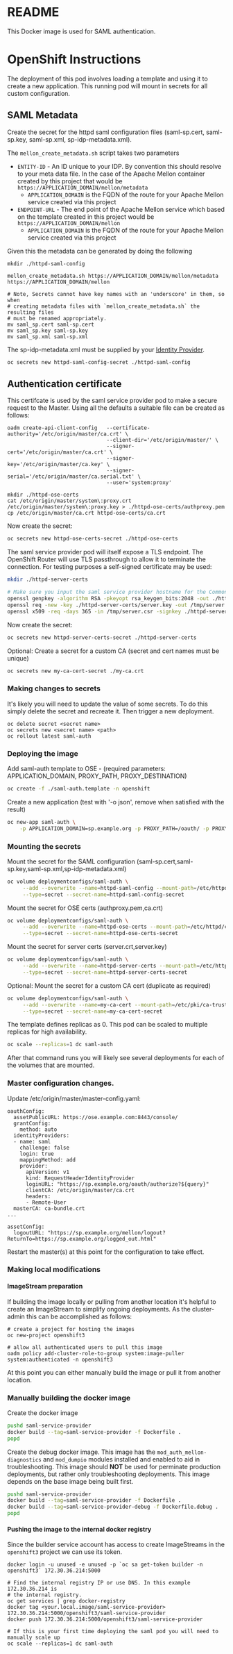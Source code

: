 # README #

This Docker image is used for SAML authentication.

# OpenShift Instructions #
The deployment of this pod involves loading a template and using it to create a
new application.  This running pod will mount in secrets for all custom
configuration.

## SAML Metadata
Create the secret for the httpd saml configuration files (saml-sp.cert,
saml-sp.key, saml-sp.xml, sp-idp-metadata.xml).

The `mellon_create_metadata.sh` script takes two parameters
* `ENTITY-ID` - An ID unique to your IDP. By convention this should resolve to your meta data file. In the case of the Apache Mellon container created by this project that would be `https://APPLICATION_DOMAIN/mellon/metadata`
   * `APPLICATION_DOMAIN` is the FQDN of the route for your Apache Mellon service created via this project
* `ENDPOINT-URL` - The end point of the Apache Mellon service which based on the template created in this project would be  `https://APPLICATION_DOMAIN/mellon`
  * `APPLICATION_DOMAIN` is the FQDN of the route for your Apache Mellon service created via this project

Given this the metadata can be generated by doing the following

```
mkdir ./httpd-saml-config

mellon_create_metadata.sh https://APPLICATION_DOMAIN/mellon/metadata https://APPLICATION_DOMAIN/mellon

# Note, Secrets cannot have key names with an 'underscore' in them, so when
# creating metadata files with `mellon_create_metadata.sh` the resulting files
# must be renamed appropriately.
mv saml_sp.cert saml-sp.cert
mv saml_sp.key saml-sp.key
mv saml_sp.xml saml-sp.xml
```

The sp-idp-metadata.xml must be supplied by your [Identity Provider](keycloak/testing_with_keycloak.md#creating-the-saml-metadata).


```sh
oc secrets new httpd-saml-config-secret ./httpd-saml-config
```


## Authentication certificate
This certifcate is used by the saml service provider pod to make a secure
request to the Master.  Using all the defaults a suitable file can be created
as follows:

```
oadm create-api-client-config   --certificate-authority='/etc/origin/master/ca.crt' \
                                --client-dir='/etc/origin/master/' \
                                --signer-cert='/etc/origin/master/ca.crt' \
                                --signer-key='/etc/origin/master/ca.key' \
                                --signer-serial='/etc/origin/master/ca.serial.txt' \
                                --user='system:proxy'

mkdir ./httpd-ose-certs
cat /etc/origin/master/system\:proxy.crt /etc/origin/master/system\:proxy.key > ./httpd-ose-certs/authproxy.pem
cp /etc/origin/master/ca.crt httpd-ose-certs/ca.crt
```

Now create the secret:

```sh
oc secrets new httpd-ose-certs-secret ./httpd-ose-certs
```

The saml service provider pod will itself expose a TLS endpoint.  The OpenShift
Router will use TLS passthrough to allow it to terminate the connection.  For testing purposes a self-signed certificate may be used:

```sh
mkdir ./httpd-server-certs

# Make sure you input the saml service provider hostname for the Common Name
openssl genpkey -algorithm RSA -pkeyopt rsa_keygen_bits:2048 -out ./httpd-server-certs/server.key
openssl req -new -key ./httpd-server-certs/server.key -out /tmp/server.csr
openssl x509 -req -days 365 -in /tmp/server.csr -signkey ./httpd-server-certs/server.key -out ./httpd-server-certs/server.crt
```

Now create the secret:
```sh
oc secrets new httpd-server-certs-secret ./httpd-server-certs
```

Optional: Create a secret for a custom CA (secret and cert names must be unique)
```sh
oc secrets new my-ca-cert-secret ./my-ca.crt
```

### Making changes to secrets
It's likely you will need to update the value of some secrets.  To do this
simply delete the secret and recreate it.  Then trigger a new deployment.

```
oc delete secret <secret name>
oc secrets new <secret name> <path>
oc rollout latest saml-auth
```

### Deploying the image
Add saml-auth template to OSE - (required parameters: APPLICATION_DOMAIN, PROXY_PATH, PROXY_DESTINATION)
```sh
oc create -f ./saml-auth.template -n openshift
```


Create a new application (test with '-o json', remove when satisfied with the result)
```sh
oc new-app saml-auth \
    -p APPLICATION_DOMAIN=sp.example.org -p PROXY_PATH=/oauth/ -p PROXY_DESTINATION=https://ose.example.com:8443/oauth/ -o json
```


### Mounting the secrets

Mount the secret for the SAML configuration (saml-sp.cert,saml-sp.key,saml-sp.xml,sp-idp-metadata.xml)
```sh
oc volume deploymentconfigs/saml-auth \
     --add --overwrite --name=httpd-saml-config --mount-path=/etc/httpd/conf/saml \
     --type=secret --secret-name=httpd-saml-config-secret
```

Mount the secret for OSE certs (authproxy.pem,ca.crt)
```sh
oc volume deploymentconfigs/saml-auth \
     --add --overwrite --name=httpd-ose-certs --mount-path=/etc/httpd/conf/ose_certs \
     --type=secret --secret-name=httpd-ose-certs-secret
```

Mount the secret for server certs (server.crt,server.key)
```sh
oc volume deploymentconfigs/saml-auth \
     --add --overwrite --name=httpd-server-certs --mount-path=/etc/httpd/conf/server_certs \
     --type=secret --secret-name=httpd-server-certs-secret
```

Optional: Mount the secret for a custom CA cert (duplicate as required)
```sh
oc volume deploymentconfigs/saml-auth \
     --add --overwrite --name=my-ca-cert --mount-path=/etc/pki/ca-trust/source/anchors/my-ca.crt \
     --type=secret --secret-name=my-ca-cert-secret
```

The template defines replicas as 0.  This pod can be scaled to multiple
replicas for high availability.
```sh
oc scale --replicas=1 dc saml-auth
```

After that command runs you will likely see several deployments for each of the
volumes that are mounted.

### Master configuration changes.

Update /etc/origin/master/master-config.yaml:
```
oauthConfig:
  assetPublicURL: https://ose.example.com:8443/console/
  grantConfig:
    method: auto
  identityProviders:
  - name: saml
    challenge: false
    login: true
    mappingMethod: add
    provider:
      apiVersion: v1
      kind: RequestHeaderIdentityProvider
      loginURL: "https://sp.example.org/oauth/authorize?${query}"
      clientCA: /etc/origin/master/ca.crt
      headers:
      - Remote-User
  masterCA: ca-bundle.crt
...

```

```
assetConfig:
  logoutURL: "https://sp.example.org/mellon/logout?ReturnTo=https://sp.example.org/logged_out.html"
```

Restart the master(s) at this point for the configuration to take effect.

### Making local modifications

#### ImageStream preparation
If building the image locally or pulling from another location it's helpful to
create an ImageStream to simplify ongoing deployments.  As the cluster-admin
this can be accomplished as follows:

```
# create a project for hosting the images
oc new-project openshift3

# allow all authenticated users to pull this image
oadm policy add-cluster-role-to-group system:image-puller system:authenticated -n openshift3

```

At this point you can either manually build the image or pull it from another location.

### Manually building the docker image
Create the docker image
```sh
pushd saml-service-provider
docker build --tag=saml-service-provider -f Dockerfile .
popd
```

Create the debug docker image. This image has the `mod_auth_mellon-diagnostics` and `mod_dumpio` modules
installed and enabled to aid in troubleshooting.
This image should __NOT__ be used for perminate production deployments, but rather only troubleshooting deployments.
This image depends on the base image being built first.
```sh
pushd saml-service-provider
docker build --tag=saml-service-provider -f Dockerfile .
docker build --tag=saml-service-provider-debug -f Dockerfile.debug .
popd
```

#### Pushing the image to the internal docker registry

Since the builder service account has access to create ImageStreams in the
`openshift3` project we can use its token.

```
docker login -u unused -e unused -p `oc sa get-token builder -n openshift3` 172.30.36.214:5000

# Find the internal registry IP or use DNS. In this example 172.30.36.214 is
# the internal registry.
oc get services | grep docker-registry
docker tag <your.local.image/saml-service-provider> 172.30.36.214:5000/openshift3/saml-service-provider
docker push 172.30.36.214:5000/openshift3/saml-service-provider

# If this is your first time deploying the saml pod you will need to manually scale up
oc scale --replicas=1 dc saml-auth

```

